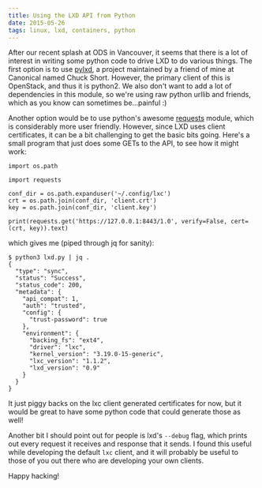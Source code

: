 ```yaml
---
title: Using the LXD API from Python
date: 2015-05-26
tags: linux, lxd, containers, python
---
```


After our recent splash at ODS in Vancouver, it seems that there is a lot of
interest in writing some python code to drive LXD to do various things. The
first option is to use [pylxd](https://github.com/lxc/pylxd), a project
maintained by a friend of mine at Canonical named Chuck Short. However, the
primary client of this is OpenStack, and thus it is python2. We also don't want
to add a lot of dependencies in this module, so we're using raw python urllib
and friends, which as you know can sometimes be...painful :)

Another option would be to use python's awesome
[requests](http://python-requests.org) module, which is considerably more user
friendly. However, since LXD uses client certificates, it can be a bit
challenging to get the basic bits going. Here's a small program that just does
some GETs to the API, to see how it might work:

    import os.path

    import requests

    conf_dir = os.path.expanduser('~/.config/lxc')
    crt = os.path.join(conf_dir, 'client.crt')
    key = os.path.join(conf_dir, 'client.key')

    print(requests.get('https://127.0.0.1:8443/1.0', verify=False, cert=(crt, key)).text)

which gives me (piped through jq for sanity):

    $ python3 lxd.py | jq .
    {
      "type": "sync",
      "status": "Success",
      "status_code": 200,
      "metadata": {
        "api_compat": 1,
        "auth": "trusted",
        "config": {
          "trust-password": true
        },
        "environment": {
          "backing_fs": "ext4",
          "driver": "lxc",
          "kernel_version": "3.19.0-15-generic",
          "lxc_version": "1.1.2",
          "lxd_version": "0.9"
        }
      }
    }

It just piggy backs on the lxc client generated certificates for now, but it
would be great to have some python code that could generate those as well!

Another bit I should point out for people is lxd's `--debug` flag, which prints
out every request it receives and response that it sends. I found this useful
while developing the default `lxc` client, and it will probably be useful to
those of you out there who are developing your own clients.

Happy hacking!
